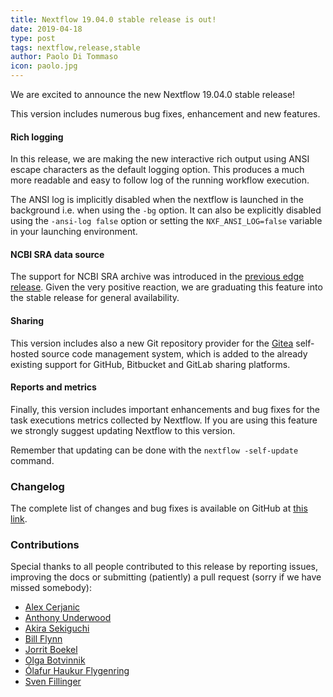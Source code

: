 ```yaml
---
title: Nextflow 19.04.0 stable release is out!
date: 2019-04-18
type: post
tags: nextflow,release,stable
author: Paolo Di Tommaso
icon: paolo.jpg
---
```


We are excited to announce the new Nextflow 19.04.0 stable release!

This version includes numerous bug fixes, enhancement and new features.

#### Rich logging

In this release, we are making the new interactive rich output using ANSI escape characters as the default logging option. This produces a much more readable and easy to follow log of the running workflow execution.

<script type="text/javascript" src="https://asciinema.org/a/IrT6uo85yyVoOjPa6KVzT2FXQ.js" id="asciicast-IrT6uo85yyVoOjPa6KVzT2FXQ" async></script>

The ANSI log is implicitly disabled when the nextflow is launched in the background i.e. when using the `-bg` option. It can also be explicitly disabled using the `-ansi-log false` option or setting the `NXF_ANSI_LOG=false` variable in your launching environment.

#### NCBI SRA data source

The support for NCBI SRA archive was introduced in the [previous edge release](/blog/2019/release-19.03.0-edge.html). Given the very positive reaction, we are graduating this feature into the stable release for general availability.

#### Sharing

This version includes also a new Git repository provider for the [Gitea](https://gitea.io) self-hosted source code management system, which is added to the already existing support for GitHub, Bitbucket and GitLab sharing platforms.

#### Reports and metrics

Finally, this version includes important enhancements and bug fixes for the task executions metrics collected by Nextflow. If you are using this feature we strongly suggest updating Nextflow to this version.

Remember that updating can be done with the `nextflow -self-update` command.

### Changelog

The complete list of changes and bug fixes is available on GitHub at [this link](https://github.com/nextflow-io/nextflow/releases/tag/v19.04.0).

### Contributions

Special thanks to all people contributed to this release by reporting issues, improving the docs or submitting (patiently) a pull request (sorry if we have missed somebody):

- [Alex Cerjanic](https://github.com/acerjanic)
- [Anthony Underwood](https://github.com/aunderwo)
- [Akira Sekiguchi](https://github.com/pachiras)
- [Bill Flynn](https://github.com/wflynny)
- [Jorrit Boekel](https://github.com/glormph)
- [Olga Botvinnik](https://github.com/olgabot)
- [Ólafur Haukur Flygenring](https://github.com/olifly)
- [Sven Fillinger](https://github.com/sven1103)
